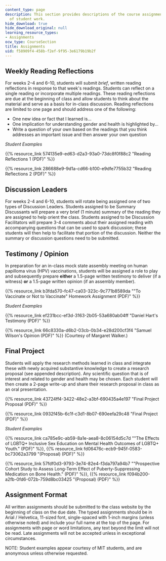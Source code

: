 ```yaml
---
content_type: page
description: This section provides descriptions of the course assignments and examples
  of student work.
hide_download: true
hide_download_original: null
learning_resource_types:
- Assignments
ocw_type: CourseSection
title: Assignments
uid: f58909f4-458b-f2ef-9f95-3e6179b19b2f
---
```


Weekly Reading Reflections
--------------------------

For weeks 2–4 and 6–10, students will submit _brief_, written reading reflections in response to that week's readings. Students can reflect on a single reading or incorporate multiple readings. These reading reflections are due at the beginning of class and allow students to think about the material and serve as a basis for in-class discussion. Reading reflections are limited to one page and should address one of the following:

*   One new idea or fact that I learned is…
*   One implication for understanding gender and health is highlighted by…
*   Write a question of your own based on the readings that you think addresses an important issue and then answer your own question

_Student Examples_

{{% resource_link 574135e9-ed63-d2a3-93a0-73dc8f0f88c2 "Reading Reflections 1 (PDF)" %}}

{{% resource_link 286688e9-9d1a-cd66-b100-e9dfe7755b32 "Reading Reflections 2 (PDF)" %}}

Discussion Leaders
------------------

For weeks 2-4 and 6-10, students will rotate being assigned one of two types of Discussion Leaders. Students assigned to be Summary Discussants will prepare a very brief (1 minute) summary of the reading they are assigned to help orient the class. Students assigned to be Discussion Facilitators will prepare 3-4 comments about their assigned reading with accompanying questions that can be used to spark discussion; these students will then help to facilitate that portion of the discussion. Neither the summary or discussion questions need to be submitted.

Testimony / Opinion
-------------------

In preparation for an in-class mock state assembly meeting on human papilloma virus (HPV) vaccinations, students will be assigned a role to play and subsequently prepare **either** a 1.5-page written testimony to deliver (if a witness) **or** a 1.5-page written opinion (if an assembly member).

{{% resource_link b3fda570-fc47-ca03-323c-9c771b8589da "\"To Vaccinate or Not to Vaccinate\" Homework Assignment (PDF)" %}}

_Student Examples_

{{% resource_link ef231bcc-ef3d-3163-2b05-53a680ab04ff "Daniel Hart's Testimony (PDF)" %}}

{{% resource_link 66c8330a-d6b2-03cb-0b34-e28d200cf3f4 "Samuel Wilson's Opinion (PDF)" %}} (Courtesy of Margaret Walker.)

Final Project
-------------

Students will apply the research methods learned in class and integrate these with newly acquired substantive knowledge to create a research proposal (see appended description). Any scientific question that is of interest and related to gender and health may be chosen. Each student will then create a 2-page write-up and share their research proposal in class as an oral presentation.

{{% resource_link 43724ff4-3422-48e2-a3bf-690435a4e197 "Final Project Proposal (PDF)" %}}

{{% resource_link 0932f45b-6c1f-c3d1-8b07-690eefa29c48 "Final Project (PDF)" %}}

_Student Examples_

{{% resource_link ca785e9c-ab59-8a1e-aea8-8c06154d5c7d "\"The Effects of LGBTQ+ Inclusive Sex Education on Mental Health Outcomes of LGBTQ+ Youth.\" (PDF)" %}}, {{% resource_link fd06476c-ecb9-945f-0583-bc73062a3799 "(Proposal) (PDF)" %}}

{{% resource_link 57fdf0d3-9793-3e74-82e4-f3da797a94b7 "\"Prospective Cohort Study to Assess Long-Term Effect of Puberty-Suppressing Medication on Bone Health.\" (PDF)" %}}, {{% resource_link f094b200-a2fb-0fd6-072b-759d8bc03425 "(Proposal) (PDF)" %}}

Assignment Format
-----------------

All written assignments should be submitted to the class website by the beginning of class on the due date. The typed assignments should be in Arial / Helvetica, 11-sized font, single-spaced with 1-inch margins (unless otherwise noted) and include your full name at the top of the page. For assignments with page or word limitations, any text beyond the limit will not be read. Late assignments will not be accepted unless in exceptional circumstances.

NOTE: Student examples appear courtesy of MIT students, and are anonymous unless otherwise requested.